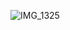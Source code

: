 
![IMG_1325](https://github.com/Kongou173/Game/assets/171005900/7d84d3e3-680c-4a2b-b4ad-0c607b6a732b)
